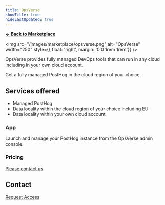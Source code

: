 ```yaml
---
title: OpsVerse
showTitle: true
hideLastUpdated: true
---
```


**[← Back to Marketplace](/marketplace)**

<img src="/images/marketplace/opsverse.png" alt="OpsVerse" width="250" style={{ float: 'right', margin: '0 0 1rem 1rem'}} />

OpsVerse provides fully managed DevOps tools that can run in any cloud including in your own cloud account.

Get a fully managed PostHog in the cloud region of your choice.

## Services offered

- Managed PostHog
- Data locality within the cloud region of your choice including EU
- Data locality within your own cloud account

### App
Launch and manage your PostHog instance from the OpsVerse admin console.
 
### Pricing

[Please contact us](https://opsverse.io/fully-managed-posthog/)

## Contact

[Request Access](https://opsverse.io/fully-managed-posthog/)
